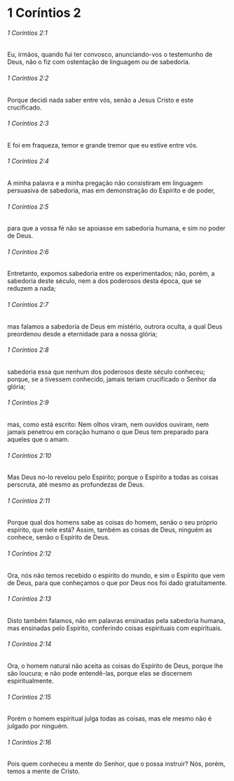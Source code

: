 # 1 Coríntios 2

###### 1 Coríntios 2:1

Eu, irmãos, quando fui ter convosco, anunciando-vos o testemunho de Deus, não o fiz com ostentação de linguagem ou de sabedoria.

###### 1 Coríntios 2:2

Porque decidi nada saber entre vós, senão a Jesus Cristo e este crucificado.

###### 1 Coríntios 2:3

E foi em fraqueza, temor e grande tremor que eu estive entre vós.

###### 1 Coríntios 2:4

A minha palavra e a minha pregação não consistiram em linguagem persuasiva de sabedoria, mas em demonstração do Espírito e de poder,

###### 1 Coríntios 2:5

para que a vossa fé não se apoiasse em sabedoria humana, e sim no poder de Deus.

###### 1 Coríntios 2:6

Entretanto, expomos sabedoria entre os experimentados; não, porém, a sabedoria deste século, nem a dos poderosos desta época, que se reduzem a nada;

###### 1 Coríntios 2:7

mas falamos a sabedoria de Deus em mistério, outrora oculta, a qual Deus preordenou desde a eternidade para a nossa glória;

###### 1 Coríntios 2:8

sabedoria essa que nenhum dos poderosos deste século conheceu; porque, se a tivessem conhecido, jamais teriam crucificado o Senhor da glória;

###### 1 Coríntios 2:9

mas, como está escrito: Nem olhos viram, nem ouvidos ouviram, nem jamais penetrou em coração humano o que Deus tem preparado para aqueles que o amam.

###### 1 Coríntios 2:10

Mas Deus no-lo revelou pelo Espírito; porque o Espírito a todas as coisas perscruta, até mesmo as profundezas de Deus.

###### 1 Coríntios 2:11

Porque qual dos homens sabe as coisas do homem, senão o seu próprio espírito, que nele está? Assim, também as coisas de Deus, ninguém as conhece, senão o Espírito de Deus.

###### 1 Coríntios 2:12

Ora, nós não temos recebido o espírito do mundo, e sim o Espírito que vem de Deus, para que conheçamos o que por Deus nos foi dado gratuitamente.

###### 1 Coríntios 2:13

Disto também falamos, não em palavras ensinadas pela sabedoria humana, mas ensinadas pelo Espírito, conferindo coisas espirituais com espirituais.

###### 1 Coríntios 2:14

Ora, o homem natural não aceita as coisas do Espírito de Deus, porque lhe são loucura; e não pode entendê-las, porque elas se discernem espiritualmente.

###### 1 Coríntios 2:15

Porém o homem espiritual julga todas as coisas, mas ele mesmo não é julgado por ninguém.

###### 1 Coríntios 2:16

Pois quem conheceu a mente do Senhor, que o possa instruir? Nós, porém, temos a mente de Cristo.

